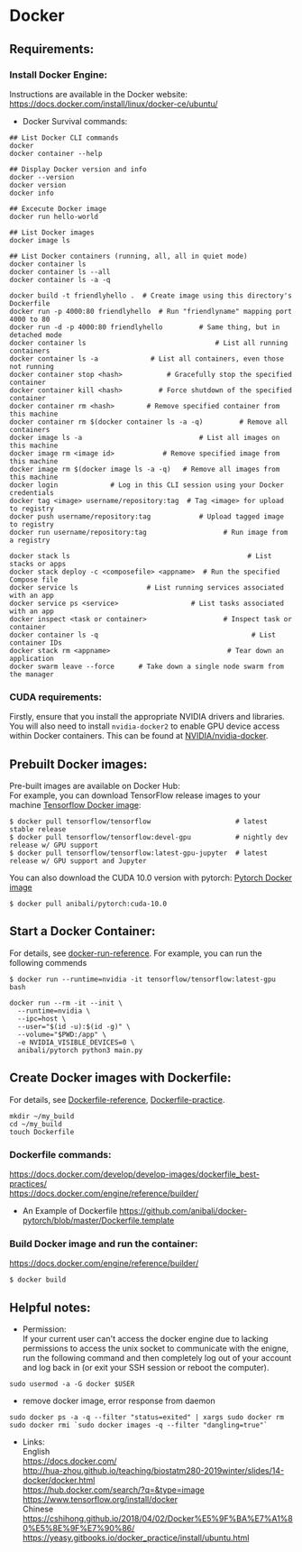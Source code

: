 # Docker

## Requirements: 
### Install Docker Engine:
Instructions are available in the Docker website:
https://docs.docker.com/install/linux/docker-ce/ubuntu/ <br />

* Docker Survival commands:
```
## List Docker CLI commands
docker
docker container --help

## Display Docker version and info
docker --version
docker version
docker info

## Excecute Docker image
docker run hello-world

## List Docker images
docker image ls

## List Docker containers (running, all, all in quiet mode)
docker container ls
docker container ls --all
docker container ls -a -q
```

```
docker build -t friendlyhello .  # Create image using this directory's Dockerfile
docker run -p 4000:80 friendlyhello  # Run "friendlyname" mapping port 4000 to 80
docker run -d -p 4000:80 friendlyhello         # Same thing, but in detached mode
docker container ls                                # List all running containers
docker container ls -a             # List all containers, even those not running
docker container stop <hash>           # Gracefully stop the specified container
docker container kill <hash>         # Force shutdown of the specified container
docker container rm <hash>        # Remove specified container from this machine
docker container rm $(docker container ls -a -q)         # Remove all containers
docker image ls -a                             # List all images on this machine
docker image rm <image id>            # Remove specified image from this machine
docker image rm $(docker image ls -a -q)   # Remove all images from this machine
docker login             # Log in this CLI session using your Docker credentials
docker tag <image> username/repository:tag  # Tag <image> for upload to registry
docker push username/repository:tag            # Upload tagged image to registry
docker run username/repository:tag                   # Run image from a registry
```
```
docker stack ls                                            # List stacks or apps
docker stack deploy -c <composefile> <appname>  # Run the specified Compose file
docker service ls                 # List running services associated with an app
docker service ps <service>                  # List tasks associated with an app
docker inspect <task or container>                   # Inspect task or container
docker container ls -q                                      # List container IDs
docker stack rm <appname>                             # Tear down an application
docker swarm leave --force      # Take down a single node swarm from the manager
```
### CUDA requirements:
Firstly, ensure that you install the appropriate NVIDIA drivers and libraries. You will also need to install ```nvidia-docker2``` to enable GPU device access within Docker containers. This can be found at [NVIDIA/nvidia-docker](https://github.com/NVIDIA/nvidia-docker).

## Prebuilt Docker images:
Pre-built images are available on Docker Hub: <br />
For example, you can download TensorFlow release images to your machine [Tensorflow Docker image](https://www.tensorflow.org/install/docker):
```
$ docker pull tensorflow/tensorflow                     # latest stable release
$ docker pull tensorflow/tensorflow:devel-gpu           # nightly dev release w/ GPU support
$ docker pull tensorflow/tensorflow:latest-gpu-jupyter  # latest release w/ GPU support and Jupyter
```
You can also download the CUDA 10.0 version with pytorch: [Pytorch Docker image](https://hub.docker.com/r/anibali/pytorch/)
```
$ docker pull anibali/pytorch:cuda-10.0
```
## Start a Docker Container:
For details, see [docker-run-reference](https://docs.docker.com/engine/reference/run/).
For example, you can run the following commends
```
$ docker run --runtime=nvidia -it tensorflow/tensorflow:latest-gpu bash
```
```
docker run --rm -it --init \
  --runtime=nvidia \
  --ipc=host \
  --user="$(id -u):$(id -g)" \
  --volume="$PWD:/app" \
  -e NVIDIA_VISIBLE_DEVICES=0 \
  anibali/pytorch python3 main.py
```
## Create Docker images with Dockerfile:
For details, see [Dockerfile-reference](https://docs.docker.com/engine/reference/builder/), [Dockerfile-practice](https://docs.docker.com/develop/develop-images/dockerfile_best-practices/). 
```
mkdir ~/my_build
cd ~/my_build
touch Dockerfile
```

### Dockerfile commands:
https://docs.docker.com/develop/develop-images/dockerfile_best-practices/ <br />
https://docs.docker.com/engine/reference/builder/

* An Example of Dockerfile
https://github.com/anibali/docker-pytorch/blob/master/Dockerfile.template

### Build Docker image and run the container:
https://docs.docker.com/engine/reference/builder/
```
$ docker build

```
## Helpful notes:
* Permission: <br />
If your current user can't access the docker engine due to lacking permissions to access the unix socket to communicate with the enigne, run the following command and then completely log out of your account and log back in (or exit your SSH session or reboot the computer).
```
sudo usermod -a -G docker $USER
```
* remove docker image, error response from daemon
```
sudo docker ps -a -q --filter "status=exited" | xargs sudo docker rm
sudo docker rmi `sudo docker images -q --filter "dangling=true"`
```
* Links: <br />
English <br />
https://docs.docker.com/ <br />
http://hua-zhou.github.io/teaching/biostatm280-2019winter/slides/14-docker/docker.html <br />
https://hub.docker.com/search/?q=&type=image <br />
https://www.tensorflow.org/install/docker <br />
Chinese <br />
https://cshihong.github.io/2018/04/02/Docker%E5%9F%BA%E7%A1%80%E5%8E%9F%E7%90%86/ <br />
https://yeasy.gitbooks.io/docker_practice/install/ubuntu.html <br />
